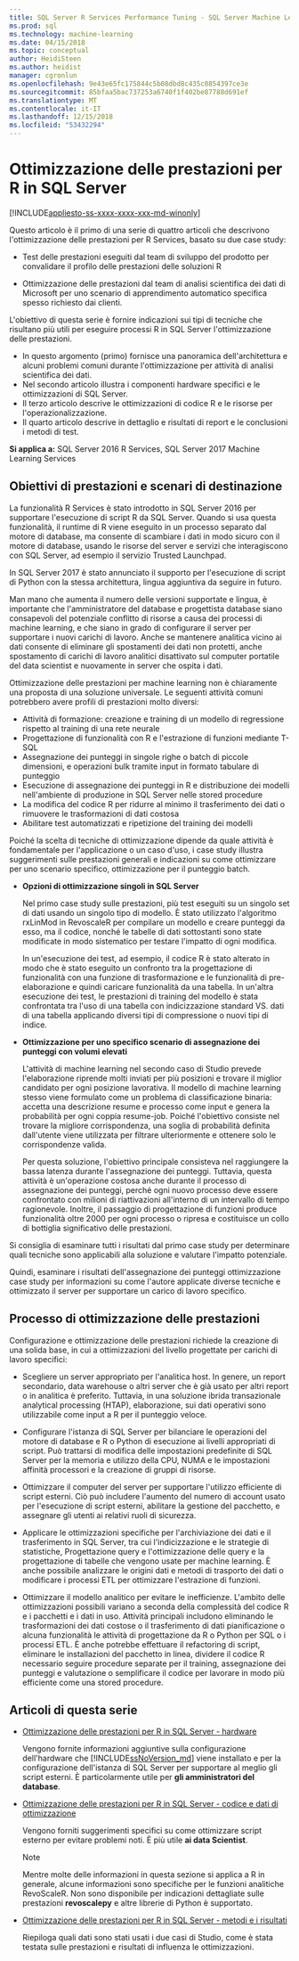 ```yaml
---
title: SQL Server R Services Performance Tuning - SQL Server Machine Learning Services
ms.prod: sql
ms.technology: machine-learning
ms.date: 04/15/2018
ms.topic: conceptual
author: HeidiSteen
ms.author: heidist
manager: cgronlun
ms.openlocfilehash: 9e43e65fc175844c5b08dbd8c435c0854397ce3e
ms.sourcegitcommit: 85bfaa5bac737253a6740f1f402be87788d691ef
ms.translationtype: MT
ms.contentlocale: it-IT
ms.lasthandoff: 12/15/2018
ms.locfileid: "53432294"
---
```

# <a name="performance-tuning-for-r-in-sql-server"></a>Ottimizzazione delle prestazioni per R in SQL Server
[!INCLUDE[appliesto-ss-xxxx-xxxx-xxx-md-winonly](../../includes/appliesto-ss-xxxx-xxxx-xxx-md-winonly.md)]

Questo articolo è il primo di una serie di quattro articoli che descrivono l'ottimizzazione delle prestazioni per R Services, basato su due case study:

- Test delle prestazioni eseguiti dal team di sviluppo del prodotto per convalidare il profilo delle prestazioni delle soluzioni R

- Ottimizzazione delle prestazioni dal team di analisi scientifica dei dati di Microsoft per uno scenario di apprendimento automatico specifica spesso richiesto dai clienti.

L'obiettivo di questa serie è fornire indicazioni sui tipi di tecniche che risultano più utili per eseguire processi R in SQL Server l'ottimizzazione delle prestazioni.

+ In questo argomento (primo) fornisce una panoramica dell'architettura e alcuni problemi comuni durante l'ottimizzazione per attività di analisi scientifica dei dati.
+ Nel secondo articolo illustra i componenti hardware specifici e le ottimizzazioni di SQL Server.
+ Il terzo articolo descrive le ottimizzazioni di codice R e le risorse per l'operazionalizzazione.
+ Il quarto articolo descrive in dettaglio e risultati di report e le conclusioni i metodi di test.

**Si applica a:** SQL Server 2016 R Services, SQL Server 2017 Machine Learning Services

## <a name="performance-goals-and-targeted-scenarios"></a>Obiettivi di prestazioni e scenari di destinazione

La funzionalità R Services è stato introdotto in SQL Server 2016 per supportare l'esecuzione di script R da SQL Server. Quando si usa questa funzionalità, il runtime di R viene eseguito in un processo separato dal motore di database, ma consente di scambiare i dati in modo sicuro con il motore di database, usando le risorse del server e servizi che interagiscono con SQL Server, ad esempio il servizio Trusted Launchpad.

In SQL Server 2017 è stato annunciato il supporto per l'esecuzione di script di Python con la stessa architettura, lingua aggiuntiva da seguire in futuro.

Man mano che aumenta il numero delle versioni supportate e lingua, è importante che l'amministratore del database e progettista database siano consapevoli del potenziale conflitto di risorse a causa dei processi di machine learning, e che siano in grado di configurare il server per supportare i nuovi carichi di lavoro. Anche se mantenere analitica vicino ai dati consente di eliminare gli spostamenti dei dati non protetti, anche spostamento di carichi di lavoro analitici disattivato sul computer portatile del data scientist e nuovamente in server che ospita i dati.

Ottimizzazione delle prestazioni per machine learning non è chiaramente una proposta di una soluzione universale. Le seguenti attività comuni potrebbero avere profili di prestazioni molto diversi:

- Attività di formazione: creazione e training di un modello di regressione rispetto al training di una rete neurale
- Progettazione di funzionalità con R e l'estrazione di funzioni mediante T-SQL
- Assegnazione dei punteggi in singole righe o batch di piccole dimensioni, e operazioni bulk tramite input in formato tabulare di punteggio
- Esecuzione di assegnazione dei punteggi in R e distribuzione dei modelli nell'ambiente di produzione in SQL Server nelle stored procedure
- La modifica del codice R per ridurre al minimo il trasferimento dei dati o rimuovere le trasformazioni di dati costosa
- Abilitare test automatizzati e ripetizione del training dei modelli

Poiché la scelta di tecniche di ottimizzazione dipende da quale attività è fondamentale per l'applicazione o un caso d'uso, i case study illustra suggerimenti sulle prestazioni generali e indicazioni su come ottimizzare per uno scenario specifico, ottimizzazione per il punteggio batch.

+ **Opzioni di ottimizzazione singoli in SQL Server**

    Nel primo case study sulle prestazioni, più test eseguiti su un singolo set di dati usando un singolo tipo di modello. È stato utilizzato l'algoritmo rxLinMod in RevoscaleR per compilare un modello e creare punteggi da esso, ma il codice, nonché le tabelle di dati sottostanti sono state modificate in modo sistematico per testare l'impatto di ogni modifica.

    In un'esecuzione dei test, ad esempio, il codice R è stato alterato in modo che è stato eseguito un confronto tra la progettazione di funzionalità con una funzione di trasformazione e le funzionalità di pre-elaborazione e quindi caricare funzionalità da una tabella. In un'altra esecuzione dei test, le prestazioni di training del modello è stata confrontata tra l'uso di una tabella con indicizzazione standard VS. dati di una tabella applicando diversi tipi di compressione o nuovi tipi di indice.

+ **Ottimizzazione per uno specifico scenario di assegnazione dei punteggi con volumi elevati**

    L'attività di machine learning nel secondo caso di Studio prevede l'elaborazione riprende molti inviati per più posizioni e trovare il miglior candidato per ogni posizione lavorativa. Il modello di machine learning stesso viene formulato come un problema di classificazione binaria: accetta una descrizione resume e processo come input e genera la probabilità per ogni coppia resume-job. Poiché l'obiettivo consiste nel trovare la migliore corrispondenza, una soglia di probabilità definita dall'utente viene utilizzata per filtrare ulteriormente e ottenere solo le corrispondenze valida.

    Per questa soluzione, l'obiettivo principale consisteva nel raggiungere la bassa latenza durante l'assegnazione dei punteggi. Tuttavia, questa attività è un'operazione costosa anche durante il processo di assegnazione dei punteggi, perché ogni nuovo processo deve essere confrontato con milioni di riattivazioni all'interno di un intervallo di tempo ragionevole. Inoltre, il passaggio di progettazione di funzioni produce funzionalità oltre 2000 per ogni processo o ripresa e costituisce un collo di bottiglia significativo delle prestazioni.

Si consiglia di esaminare tutti i risultati dal primo case study per determinare quali tecniche sono applicabili alla soluzione e valutare l'impatto potenziale.

Quindi, esaminare i risultati dell'assegnazione dei punteggi ottimizzazione case study per informazioni su come l'autore applicate diverse tecniche e ottimizzato il server per supportare un carico di lavoro specifico.

## <a name="performance-optimization-process"></a>Processo di ottimizzazione delle prestazioni

Configurazione e ottimizzazione delle prestazioni richiede la creazione di una solida base, in cui a ottimizzazioni del livello progettate per carichi di lavoro specifici:

- Scegliere un server appropriato per l'analitica host. In genere, un report secondario, data warehouse o altri server che è già usato per altri report o in analitica è preferito. Tuttavia, in una soluzione ibrida transazionale analytical processing (HTAP), elaborazione, sui dati operativi sono utilizzabile come input a R per il punteggio veloce.

- Configurare l'istanza di SQL Server per bilanciare le operazioni del motore di database e R o Python di esecuzione ai livelli appropriati di script. Può trattarsi di modifica delle impostazioni predefinite di SQL Server per la memoria e utilizzo della CPU, NUMA e le impostazioni affinità processori e la creazione di gruppi di risorse.

- Ottimizzare il computer del server per supportare l'utilizzo efficiente di script esterni. Ciò può includere l'aumento del numero di account usato per l'esecuzione di script esterni, abilitare la gestione del pacchetto, e assegnare gli utenti ai relativi ruoli di sicurezza.

- Applicare le ottimizzazioni specifiche per l'archiviazione dei dati e il trasferimento in SQL Server, tra cui l'indicizzazione e le strategie di statistiche, Progettazione query e l'ottimizzazione delle query e la progettazione di tabelle che vengono usate per machine learning. È anche possibile analizzare le origini dati e metodi di trasporto dei dati o modificare i processi ETL per ottimizzare l'estrazione di funzioni.

- Ottimizzare il modello analitico per evitare le inefficienze. L'ambito delle ottimizzazioni possibili variano a seconda della complessità del codice R e i pacchetti e i dati in uso. Attività principali includono eliminando le trasformazioni dei dati costose o il trasferimento di dati pianificazione o alcuna funzionalità le attività di progettazione da R o Python per SQL o i processi ETL. È anche potrebbe effettuare il refactoring di script, eliminare le installazioni del pacchetto in linea, dividere il codice R necessario seguire procedure separate per il training, assegnazione dei punteggi e valutazione o semplificare il codice per lavorare in modo più efficiente come una stored procedure.

## <a name="articles-in-this-series"></a>Articoli di questa serie

+ [Ottimizzazione delle prestazioni per R in SQL Server - hardware](../r/sql-server-configuration-r-services.md)

    Vengono fornite informazioni aggiuntive sulla configurazione dell'hardware che [!INCLUDE[ssNoVersion_md](../../includes/ssnoversion-md.md)] viene installato e per la configurazione dell'istanza di SQL Server per supportare al meglio gli script esterni. È particolarmente utile per **gli amministratori del database**.

+ [Ottimizzazione delle prestazioni per R in SQL Server - codice e dati di ottimizzazione](../r/r-and-data-optimization-r-services.md)

    Vengono forniti suggerimenti specifici su come ottimizzare script esterno per evitare problemi noti. È più utile **ai data Scientist**.

    > [!NOTE]
    > Mentre molte delle informazioni in questa sezione si applica a R in generale, alcune informazioni sono specifiche per le funzioni analitiche RevoScaleR. Non sono disponibile per indicazioni dettagliate sulle prestazioni **revoscalepy** e altre librerie di Python è supportato.
    >

+ [Ottimizzazione delle prestazioni per R in SQL Server - metodi e i risultati](../r/performance-case-study-r-services.md)

    Riepiloga quali dati sono stati usati i due casi di Studio, come è stata testata sulle prestazioni e risultati di influenza le ottimizzazioni.
